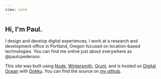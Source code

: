 ```yaml
---
view: none
---
```


## Hi, I'm Paul.

I design and develop digital experiences. I work at a research and development office in Portland, Oregon focused on location-based technologies. You can find me online just about everywhere as @paulcpederson.

This site was built using [Node](http://nodejs.org/), [Wintersmith](https://github.com/jnordberg/wintersmith), [Grunt](http://gruntjs.com/), and is hosted on [Digital Ocean](https://www.digitalocean.com/) with [Dokku](https://github.com/progrium/dokku). You can find the source on [my github](https://github.com/paulcpederson/).